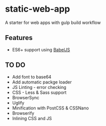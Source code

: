 # static-web-app
A starter for web apps with gulp build workflow

## Features

- ES6+ support using [BabelJS](https://babeljs.io)

## TO DO

- Add font to base64
- Add automatic packge loader
- JS Linting - error checking
- CSS - Less & Sass support
- BrowserSync
- Uglify
- Minification with PostCSS & CSSNano
- Browserify
- Inlining CSS and JS
